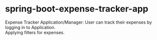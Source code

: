 # spring-boot-expense-tracker-app

Expense Tracker Application/Manager: User can track their expenses by logging in to Application.<br>
Applying filters for expenses.

